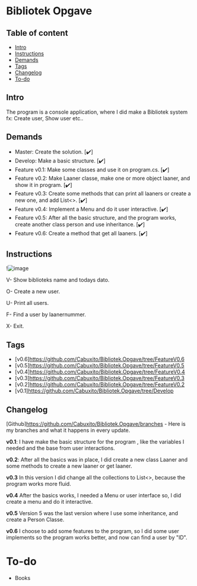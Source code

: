 # Bibliotek Opgave
## Table of content

* [Intro](#Intro)
* [Instructions](#Instructions)
* [Demands](#Demands)
* [Tags](#Tags)
* [Changelog](#Changelog)
* [To-do](#To-do)


## Intro

The program is a console application, where I did make a Bibliotek system fx: Create user, Show user etc..

## Demands 

<ul>
  <li> Master: Create the solution. [✔️]</li> 
  <li> Develop: Make a basic structure. [✔️]</li>
  <li> Feature v0.1: Make some classes and use it on program.cs. [✔️]</li> 
  <li> Feature v0.2: Make Laaner classe, make one or more object laaner, and show it in program. [✔️]</li> 
  <li> Feature v0.3: Create some methods that can print all laaners or create a new one, and add List<>. [✔️]</li> 
  <li> Feature v0.4: Implement a Menu and do it user interactive. [✔️]</li> 
  <li> Feature v0.5: After all the basic structure, and the program works, create another class person and use inheritance. [✔️]</li> 
  <li> Feature v0.6: Create a method that get all laaners. [✔️]</li> 
</ul>

## Instructions

!![image](https://user-images.githubusercontent.com/89253662/206442308-193d660f-e1f0-4588-b18d-c65c1ca7b81d.png)

V- Show biblioteks name and todays dato.

O- Create a new user.

U- Print all users.

F- Find a user by laanernummer.

X- Exit.

## Tags

* [v0.6]https://github.com/Cabuxito/Bibliotek.Opgave/tree/FeatureV0.6
* [v0.5]https://github.com/Cabuxito/Bibliotek.Opgave/tree/FeatureV0.5
* [v0.4]https://github.com/Cabuxito/Bibliotek.Opgave/tree/FeatureV0.4
* [v0.3]https://github.com/Cabuxito/Bibliotek.Opgave/tree/FeatureV0.3
* [v0.2]https://github.com/Cabuxito/Bibliotek.Opgave/tree/FeatureV0.2
* [v0.1]https://github.com/Cabuxito/Bibliotek.Opgave/tree/Develop

## Changelog

[Github]https://github.com/Cabuxito/Bibliotek.Opgave/branches - Here is my branches and what it happens in every update.

**v0.1**:
I have make the basic structure for the program , like the variables I needed and the base from user interactions.

**v0.2**:
After all the basics was in place, I did create a new class Laaner and some methods to create a new laaner or get laaner.

**v0.3**
In this version I did change all the collections to List<>, because the program works more fluid.

**v0.4**
After the basics works, I needed a Menu or user interface so, I did create a menu and do it interactive.

**v0.5**
Version 5 was the last version where I use some inheritance, and create a Person Classe.

**v0.6**
I choose to add some features to the program, so I did some user implements so the program works better, and now can find a user by "ID".


# To-do
* Books
